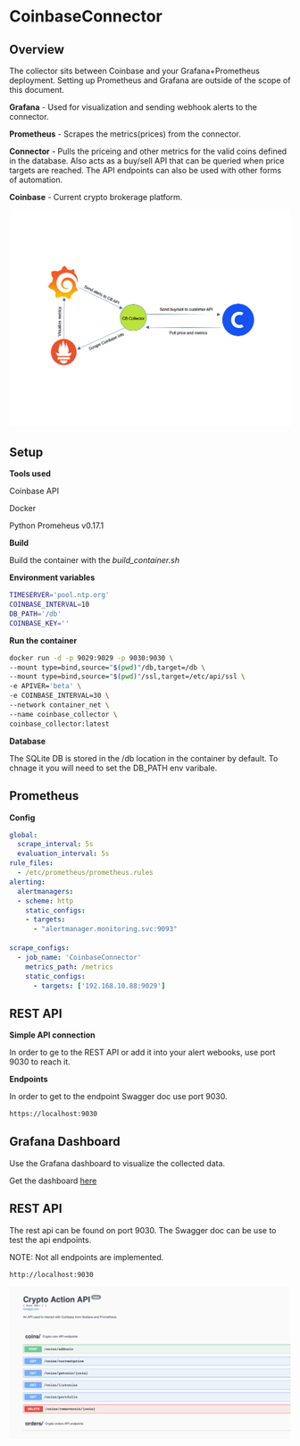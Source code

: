 # CoinbaseConnector

## Overview

The collector sits between Coinbase and your Grafana+Prometheus deployment. Setting up Prometheus and Grafana are outside of the scope of this document. 

**Grafana** - Used for visualization and sending webhook alerts to the connector.

**Prometheus** - Scrapes the metrics(prices) from the connector.

**Connector** - Pulls the priceing and other metrics for the valid coins defined in the database. Also acts as a buy/sell API that can be queried when price targets are reached. The API endpoints can also be used with other forms of automation.

**Coinbase** - Current crypto brokerage platform.

<img src="./Images/connector.png">

## Setup

**Tools used**

Coinbase API

Docker

Python Promeheus v0.17.1

**Build**

Build the container with the *build_container.sh*

**Environment variables**

```bash
TIMESERVER='pool.ntp.org'
COINBASE_INTERVAL=10
DB_PATH='/db'
COINBASE_KEY=''
```

**Run the container**

```bash
docker run -d -p 9029:9029 -p 9030:9030 \
--mount type=bind,source="$(pwd)"/db,target=/db \
--mount type=bind,source="$(pwd)"/ssl,target=/etc/api/ssl \
-e APIVER='beta' \
-e COINBASE_INTERVAL=30 \
--network container_net \
--name coinbase_collector \
coinbase_collector:latest
```

**Database**

The SQLite DB is stored in the /db location in the container by default. To chnage it you will need to set the DB_PATH env varibale. 

## Prometheus

**Config**

```yaml
global:
  scrape_interval: 5s
  evaluation_interval: 5s
rule_files:
  - /etc/prometheus/prometheus.rules
alerting:
  alertmanagers:
  - scheme: http
    static_configs:
    - targets:
      - "alertmanager.monitoring.svc:9093"

scrape_configs:
  - job_name: 'CoinbaseConnector'
    metrics_path: /metrics
    static_configs:
      - targets: ['192.168.10.88:9029']
```

## REST API

**Simple API connection**

In order to ge to the REST API or add it into your alert webooks, use port 9030 to reach it.

**Endpoints**

In order to get to the endpoint Swagger doc use port 9030.

```bash
https://localhost:9030
```

## Grafana Dashboard
Use the Grafana dashboard to visualize the collected data.

Get the dashboard [here](https://github.com/JonathanArrance/CoinbaseCollector/tree/main/dashboard)

## REST API
The rest api can be found on port 9030. The Swagger doc can be use to test the api endpoints.

NOTE: Not all endpoints are implemented.

```
http://localhost:9030
```
<img src="./Images/api.png">
